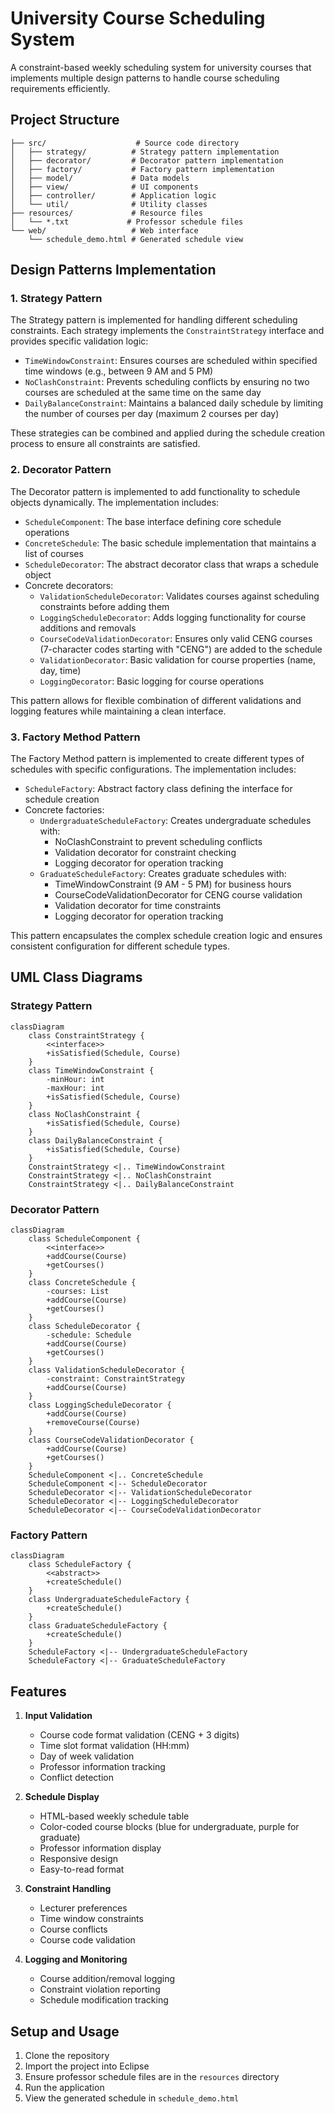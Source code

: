 # University Course Scheduling System

A constraint-based weekly scheduling system for university courses that implements multiple design patterns to handle course scheduling requirements efficiently.


## Project Structure

```
├── src/                    # Source code directory
│   ├── strategy/          # Strategy pattern implementation
│   ├── decorator/         # Decorator pattern implementation
│   ├── factory/           # Factory pattern implementation
│   ├── model/             # Data models
│   ├── view/              # UI components
│   ├── controller/        # Application logic
│   └── util/              # Utility classes
├── resources/             # Resource files
│   └── *.txt             # Professor schedule files
└── web/                   # Web interface
    └── schedule_demo.html # Generated schedule view
```

## Design Patterns Implementation

### 1. Strategy Pattern
The Strategy pattern is implemented for handling different scheduling constraints. Each strategy implements the `ConstraintStrategy` interface and provides specific validation logic:

- `TimeWindowConstraint`: Ensures courses are scheduled within specified time windows (e.g., between 9 AM and 5 PM)
- `NoClashConstraint`: Prevents scheduling conflicts by ensuring no two courses are scheduled at the same time on the same day
- `DailyBalanceConstraint`: Maintains a balanced daily schedule by limiting the number of courses per day (maximum 2 courses per day)

These strategies can be combined and applied during the schedule creation process to ensure all constraints are satisfied.

### 2. Decorator Pattern
The Decorator pattern is implemented to add functionality to schedule objects dynamically. The implementation includes:

- `ScheduleComponent`: The base interface defining core schedule operations
- `ConcreteSchedule`: The basic schedule implementation that maintains a list of courses
- `ScheduleDecorator`: The abstract decorator class that wraps a schedule object
- Concrete decorators:
  - `ValidationScheduleDecorator`: Validates courses against scheduling constraints before adding them
  - `LoggingScheduleDecorator`: Adds logging functionality for course additions and removals
  - `CourseCodeValidationDecorator`: Ensures only valid CENG courses (7-character codes starting with "CENG") are added to the schedule
  - `ValidationDecorator`: Basic validation for course properties (name, day, time)
  - `LoggingDecorator`: Basic logging for course operations

This pattern allows for flexible combination of different validations and logging features while maintaining a clean interface.

### 3. Factory Method Pattern
The Factory Method pattern is implemented to create different types of schedules with specific configurations. The implementation includes:

- `ScheduleFactory`: Abstract factory class defining the interface for schedule creation
- Concrete factories:
  - `UndergraduateScheduleFactory`: Creates undergraduate schedules with:
    - NoClashConstraint to prevent scheduling conflicts
    - Validation decorator for constraint checking
    - Logging decorator for operation tracking
  - `GraduateScheduleFactory`: Creates graduate schedules with:
    - TimeWindowConstraint (9 AM - 5 PM) for business hours
    - CourseCodeValidationDecorator for CENG course validation
    - Validation decorator for time constraints
    - Logging decorator for operation tracking

This pattern encapsulates the complex schedule creation logic and ensures consistent configuration for different schedule types.

## UML Class Diagrams

### Strategy Pattern
```mermaid
classDiagram
    class ConstraintStrategy {
        <<interface>>
        +isSatisfied(Schedule, Course)
    }
    class TimeWindowConstraint {
        -minHour: int
        -maxHour: int
        +isSatisfied(Schedule, Course)
    }
    class NoClashConstraint {
        +isSatisfied(Schedule, Course)
    }
    class DailyBalanceConstraint {
        +isSatisfied(Schedule, Course)
    }
    ConstraintStrategy <|.. TimeWindowConstraint
    ConstraintStrategy <|.. NoClashConstraint
    ConstraintStrategy <|.. DailyBalanceConstraint
```

### Decorator Pattern
```mermaid
classDiagram
    class ScheduleComponent {
        <<interface>>
        +addCourse(Course)
        +getCourses()
    }
    class ConcreteSchedule {
        -courses: List
        +addCourse(Course)
        +getCourses()
    }
    class ScheduleDecorator {
        -schedule: Schedule
        +addCourse(Course)
        +getCourses()
    }
    class ValidationScheduleDecorator {
        -constraint: ConstraintStrategy
        +addCourse(Course)
    }
    class LoggingScheduleDecorator {
        +addCourse(Course)
        +removeCourse(Course)
    }
    class CourseCodeValidationDecorator {
        +addCourse(Course)
        +getCourses()
    }
    ScheduleComponent <|.. ConcreteSchedule
    ScheduleComponent <|-- ScheduleDecorator
    ScheduleDecorator <|-- ValidationScheduleDecorator
    ScheduleDecorator <|-- LoggingScheduleDecorator
    ScheduleDecorator <|-- CourseCodeValidationDecorator
```

### Factory Pattern
```mermaid
classDiagram
    class ScheduleFactory {
        <<abstract>>
        +createSchedule()
    }
    class UndergraduateScheduleFactory {
        +createSchedule()
    }
    class GraduateScheduleFactory {
        +createSchedule()
    }
    ScheduleFactory <|-- UndergraduateScheduleFactory
    ScheduleFactory <|-- GraduateScheduleFactory
```

## Features

1. **Input Validation**
   - Course code format validation (CENG + 3 digits)
   - Time slot format validation (HH:mm)
   - Day of week validation
   - Professor information tracking
   - Conflict detection

2. **Schedule Display**
   - HTML-based weekly schedule table
   - Color-coded course blocks (blue for undergraduate, purple for graduate)
   - Professor information display
   - Responsive design
   - Easy-to-read format

3. **Constraint Handling**
   - Lecturer preferences
   - Time window constraints
   - Course conflicts
   - Course code validation

4. **Logging and Monitoring**
   - Course addition/removal logging
   - Constraint violation reporting
   - Schedule modification tracking

## Setup and Usage

1. Clone the repository
2. Import the project into Eclipse
3. Ensure professor schedule files are in the `resources` directory
4. Run the application
5. View the generated schedule in `schedule_demo.html`
